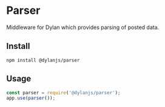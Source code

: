 # Parser

Middleware for Dylan which provides parsing of posted data.

## Install

`npm install @dylanjs/parser`

## Usage

``` js
const parser = require('@dylanjs/parser');
app.use(parser());
```
